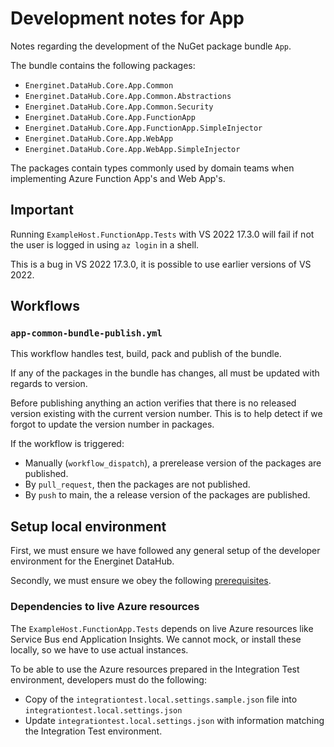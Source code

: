 # Development notes for App

Notes regarding the development of the NuGet package bundle `App`.

The bundle contains the following packages:

* `Energinet.DataHub.Core.App.Common`
* `Energinet.DataHub.Core.App.Common.Abstractions`
* `Energinet.DataHub.Core.App.Common.Security`
* `Energinet.DataHub.Core.App.FunctionApp`
* `Energinet.DataHub.Core.App.FunctionApp.SimpleInjector`
* `Energinet.DataHub.Core.App.WebApp`
* `Energinet.DataHub.Core.App.WebApp.SimpleInjector`

The packages contain types commonly used by domain teams when implementing Azure Function App's and Web App's.

## Important

Running `ExampleHost.FunctionApp.Tests` with VS 2022 17.3.0 will fail if not the user is logged in using `az login` in a shell. 

This is a bug in VS 2022 17.3.0, it is possible to use earlier versions of VS 2022.

## Workflows

### `app-common-bundle-publish.yml`

This workflow handles test, build, pack and publish of the bundle.

If any of the packages in the bundle has changes, all must be updated with regards to version.

Before publishing anything an action verifies that there is no released version existing with the current version number. This is to help detect if we forgot to update the version number in packages.

If the workflow is triggered:

* Manually (`workflow_dispatch`), a prerelease version of the packages are published.
* By `pull_request`, then the packages are not published.
* By `push` to main, the a release version of the packages are published.

## Setup local environment

First, we must ensure we have followed any general setup of the developer environment for the Energinet DataHub.

Secondly, we must ensure we obey the following [prerequisites](../../TestCommon/documents/functionapp-testcommon.md#prerequisites).

### Dependencies to live Azure resources

The `ExampleHost.FunctionApp.Tests` depends on live Azure resources like Service Bus end Application Insights. We cannot mock, or install these locally, so we have to use actual instances.

To be able to use the Azure resources prepared in the Integration Test environment, developers must do the following:

* Copy of the `integrationtest.local.settings.sample.json` file into `integrationtest.local.settings.json`
* Update `integrationtest.local.settings.json` with information matching the Integration Test environment.
